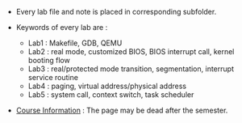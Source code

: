 + Every lab file and note is placed in corresponding subfolder.

+ Keywords of every lab are :
    + Lab1 : Makefile, GDB, QEMU
    + Lab2 : real mode, customized BIOS, BIOS interrupt call, kernel booting flow
    + Lab3 : real/protected mode transition, segmentation, interrupt service routine
    + Lab4 : paging, virtual address/physical address
	+ Lab5 : system call, context switch, task scheduler

+ [Course Information](https://hackmd.io/c/B1TbUB5BV/%2FQseQZ_hLSFm3kAFHB_aM-Q) : The page may be dead after the semester.
